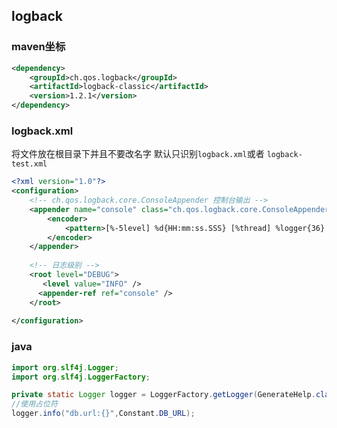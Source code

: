 ## logback

### maven坐标
```xml
<dependency>
	<groupId>ch.qos.logback</groupId>
	<artifactId>logback-classic</artifactId>
	<version>1.2.1</version>
</dependency>
```


### logback.xml
将文件放在根目录下并且不要改名字 默认只识别`logback.xml`或者 `logback-test.xml`
```xml
<?xml version="1.0"?>  
<configuration>  
    <!-- ch.qos.logback.core.ConsoleAppender 控制台输出 -->  
    <appender name="console" class="ch.qos.logback.core.ConsoleAppender">  
        <encoder>  
            <pattern>[%-5level] %d{HH:mm:ss.SSS} [%thread] %logger{36} - %msg%n</pattern>  
        </encoder>  
    </appender>  
  
    <!-- 日志级别 -->  
    <root level="DEBUG">  
       <level value="INFO" />    
      <appender-ref ref="console" />  
    </root>  
  
</configuration>   
```

### java
```java
import org.slf4j.Logger;
import org.slf4j.LoggerFactory;

private static Logger logger = LoggerFactory.getLogger(GenerateHelp.class);
//使用占位符
logger.info("db.url:{}",Constant.DB_URL);
```
